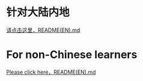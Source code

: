 # 针对大陆内地

[请点击这里，README(EN).md](https://github.com/ITchujian/StudentManagementSystem_2022_C/blob/master/README(CN).md)

# For non-Chinese learners

[Please click here，README(EN).md](https://github.com/ITchujian/StudentManagementSystem_2022_C/blob/master/README(EN).md)
